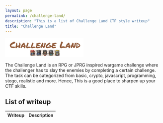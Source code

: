 ```yaml
---
layout: page
permalink: /challenge-land/
description: "This is a list of Challenge Land CTF style writeup"
title: "Challenge Land"
---
```


<img alt="logo" src="/assets/images/challengeland/logo.png" width="50%" />

The Challenge Land is an RPG or JPRG inspired wargame challenge where the challenger has to slay the enemies by completing a certain challenge. The task can be categorized from basic, crypto, javascript, programming, stego, realistic and more. Hence, This is a good place to sharpen up your CTF skills.

## List of writeup

Writeup | Description
--------|------------
